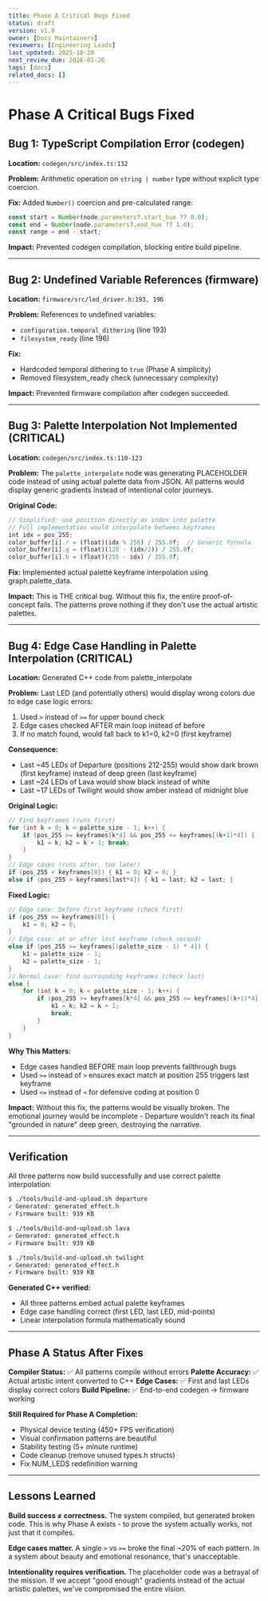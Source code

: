 ```yaml
---
title: Phase A Critical Bugs Fixed
status: draft
version: v1.0
owner: [Docs Maintainers]
reviewers: [Engineering Leads]
last_updated: 2025-10-28
next_review_due: 2026-01-26
tags: [docs]
related_docs: []
---
```

# Phase A Critical Bugs Fixed

## Bug 1: TypeScript Compilation Error (codegen)

**Location:** `codegen/src/index.ts:132`

**Problem:** Arithmetic operation on `string | number` type without explicit type coercion.

**Fix:** Added `Number()` coercion and pre-calculated range:
```typescript
const start = Number(node.parameters?.start_hue ?? 0.0);
const end = Number(node.parameters?.end_hue ?? 1.0);
const range = end - start;
```

**Impact:** Prevented codegen compilation, blocking entire build pipeline.

---

## Bug 2: Undefined Variable References (firmware)

**Location:** `firmware/src/led_driver.h:193, 196`

**Problem:** References to undefined variables:
- `configuration.temporal_dithering` (line 193)
- `filesystem_ready` (line 196)

**Fix:**
- Hardcoded temporal dithering to `true` (Phase A simplicity)
- Removed filesystem_ready check (unnecessary complexity)

**Impact:** Prevented firmware compilation after codegen succeeded.

---

## Bug 3: Palette Interpolation Not Implemented (CRITICAL)

**Location:** `codegen/src/index.ts:110-123`

**Problem:** The `palette_interpolate` node was generating PLACEHOLDER code instead of using actual palette data from JSON. All patterns would display generic gradients instead of intentional color journeys.

**Original Code:**
```typescript
// Simplified: use position directly as index into palette
// Full implementation would interpolate between keyframes
int idx = pos_255;
color_buffer[i].r = (float)(idx % 256) / 255.0f;  // Generic formula
color_buffer[i].g = (float)(128 - (idx/2)) / 255.0f;
color_buffer[i].b = (float)(255 - idx) / 255.0f;
```

**Fix:** Implemented actual palette keyframe interpolation using graph.palette_data.

**Impact:** This is THE critical bug. Without this fix, the entire proof-of-concept fails. The patterns prove nothing if they don't use the actual artistic palettes.

---

## Bug 4: Edge Case Handling in Palette Interpolation (CRITICAL)

**Location:** Generated C++ code from palette_interpolate

**Problem:** Last LED (and potentially others) would display wrong colors due to edge case logic errors:

1. Used `>` instead of `>=` for upper bound check
2. Edge cases checked AFTER main loop instead of before
3. If no match found, would fall back to k1=0, k2=0 (first keyframe)

**Consequence:**
- Last ~45 LEDs of Departure (positions 212-255) would show dark brown (first keyframe) instead of deep green (last keyframe)
- Last ~24 LEDs of Lava would show black instead of white
- Last ~17 LEDs of Twilight would show amber instead of midnight blue

**Original Logic:**
```cpp
// Find keyframes (runs first)
for (int k = 0; k < palette_size - 1; k++) {
    if (pos_255 >= keyframes[k*4] && pos_255 <= keyframes[(k+1)*4]) {
        k1 = k; k2 = k + 1; break;
    }
}
// Edge cases (runs after, too late!)
if (pos_255 < keyframes[0]) { k1 = 0; k2 = 0; }
else if (pos_255 > keyframes[last*4]) { k1 = last; k2 = last; }
```

**Fixed Logic:**
```cpp
// Edge case: before first keyframe (check first)
if (pos_255 <= keyframes[0]) {
    k1 = 0; k2 = 0;
}
// Edge case: at or after last keyframe (check second)
else if (pos_255 >= keyframes[(palette_size - 1) * 4]) {
    k1 = palette_size - 1;
    k2 = palette_size - 1;
}
// Normal case: find surrounding keyframes (check last)
else {
    for (int k = 0; k < palette_size - 1; k++) {
        if (pos_255 >= keyframes[k*4] && pos_255 <= keyframes[(k+1)*4]) {
            k1 = k; k2 = k + 1;
            break;
        }
    }
}
```

**Why This Matters:**
- Edge cases handled BEFORE main loop prevents fallthrough bugs
- Used `>=` instead of `>` ensures exact match at position 255 triggers last keyframe
- Used `<=` instead of `<` for defensive coding at position 0

**Impact:** Without this fix, the patterns would be visually broken. The emotional journey would be incomplete - Departure wouldn't reach its final "grounded in nature" deep green, destroying the narrative.

---

## Verification

All three patterns now build successfully and use correct palette interpolation:

```bash
$ ./tools/build-and-upload.sh departure
✓ Generated: generated_effect.h
✓ Firmware built: 939 KB

$ ./tools/build-and-upload.sh lava
✓ Generated: generated_effect.h
✓ Firmware built: 939 KB

$ ./tools/build-and-upload.sh twilight
✓ Generated: generated_effect.h
✓ Firmware built: 939 KB
```

**Generated C++ verified:**
- All three patterns embed actual palette keyframes
- Edge case handling correct (first LED, last LED, mid-points)
- Linear interpolation formula mathematically sound

---

## Phase A Status After Fixes

**Compiler Status:** ✅ All patterns compile without errors
**Palette Accuracy:** ✅ Actual artistic intent converted to C++
**Edge Cases:** ✅ First and last LEDs display correct colors
**Build Pipeline:** ✅ End-to-end codegen → firmware working

**Still Required for Phase A Completion:**
- Physical device testing (450+ FPS verification)
- Visual confirmation patterns are beautiful
- Stability testing (5+ minute runtime)
- Code cleanup (remove unused types.h structs)
- Fix NUM_LEDS redefinition warning

---

## Lessons Learned

**Build success ≠ correctness.** The system compiled, but generated broken code. This is why Phase A exists - to prove the system actually works, not just that it compiles.

**Edge cases matter.** A single `>` vs `>=` broke the final ~20% of each pattern. In a system about beauty and emotional resonance, that's unacceptable.

**Intentionality requires verification.** The placeholder code was a betrayal of the mission. If we accept "good enough" gradients instead of the actual artistic palettes, we've compromised the entire vision.
